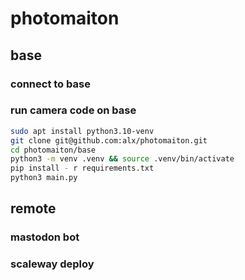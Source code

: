 # photomaiton

## base

### connect to base

### run camera code on base

```bash
sudo apt install python3.10-venv
git clone git@github.com:alx/photomaiton.git
cd photomaiton/base
python3 -m venv .venv && source .venv/bin/activate
pip install - r requirements.txt
python3 main.py
```

## remote

### mastodon bot

### scaleway deploy
